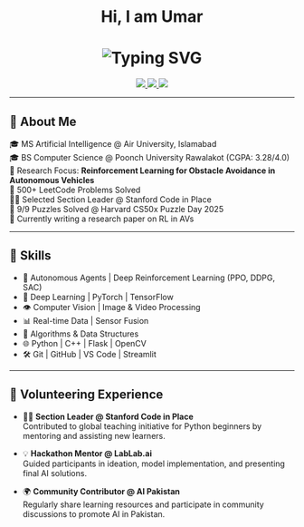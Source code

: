 <div align="center">
  <h1 align="center"> Hi, I am Umar
</h1>
</div>

<div align="center">
  <h1 align="center">
    <img src="https://readme-typing-svg.herokuapp.com?font=Fira+Code&size=28&duration=2000&pause=500&color=F70000&center=true&vCenter=true&width=800&height=60&lines=Autopilot+Software+Engineer;AI+Researcher;Autonomous+Agents;Deep+Reinforcement+Learning;Software+Engineer" alt="Typing SVG" />
  </h1>
</div>

<div align="center">
  <a href="https://www.linkedin.com/in/umar-majeed" target="_blank">
    <img src="https://img.shields.io/badge/LinkedIn-0A66C2?style=flat-square&logo=linkedin&logoColor=white" />
  </a>
  <a href="mailto:your-email@example.com" target="_blank">
    <img src="https://img.shields.io/badge/Email-Contact-orange?style=flat-square&logo=gmail&logoColor=white" />
  </a>
  <a href="tel:+923001234567" target="_blank">
    <img src="https://img.shields.io/badge/Phone-Call-green?style=flat-square&logo=phone&logoColor=white" />
  </a>
</div>

---

## 🚀 About Me

🎓 MS Artificial Intelligence @ Air University, Islamabad  
🎓 BS Computer Science @ Poonch University Rawalakot (CGPA: 3.28/4.0)  
📌 Research Focus: **Reinforcement Learning for Obstacle Avoidance in Autonomous Vehicles**  
🧠 500+ LeetCode Problems Solved  
🧑‍🏫 Selected Section Leader @ Stanford Code in Place  
🧩 9/9 Puzzles Solved @ Harvard CS50x Puzzle Day 2025  
📄 Currently writing a research paper on RL in AVs

---

## 🧠 Skills

- 🤖 Autonomous Agents | Deep Reinforcement Learning (PPO, DDPG, SAC)
- 🎯 Deep Learning | PyTorch | TensorFlow
- 👁️ Computer Vision | Image & Video Processing
- 📊 Real-time Data | Sensor Fusion
- 🧮 Algorithms & Data Structures
- 🌐 Python | C++ | Flask | OpenCV
- 🛠️ Git | GitHub | VS Code | Streamlit

---

## 🤝 Volunteering Experience

- 👨‍🏫 **Section Leader @ Stanford Code in Place**  
  Contributed to global teaching initiative for Python beginners by mentoring and assisting new learners.

- 💡 **Hackathon Mentor @ LabLab.ai**  
  Guided participants in ideation, model implementation, and presenting final AI solutions.

- 🌍 **Community Contributor @ AI Pakistan**  
  Regularly share learning resources and participate in community discussions to promote AI in Pakistan.
